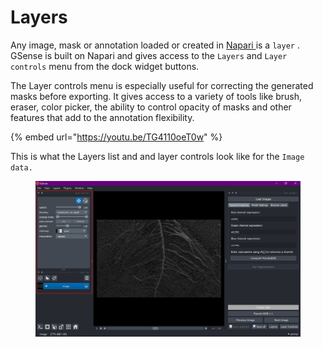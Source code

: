 # Layers

Any image, mask or annotation loaded or created in [Napari ](https://www.napari-hub.org/)is a `layer` . GSense is built on Napari and gives access to the `Layers` and `Layer controls` menu from the dock widget buttons.



The Layer controls menu is especially useful for correcting the generated masks before exporting. It gives access to a variety of tools like brush, eraser, color picker, the ability to control opacity of masks and other features that add to the annotation flexibility.

{% embed url="https://youtu.be/TG4110oeT0w" %}



This is what the Layers list and and layer controls look like for the `Image data.`

<figure><img src="../.gitbook/assets/image (22).png" alt=""><figcaption></figcaption></figure>
